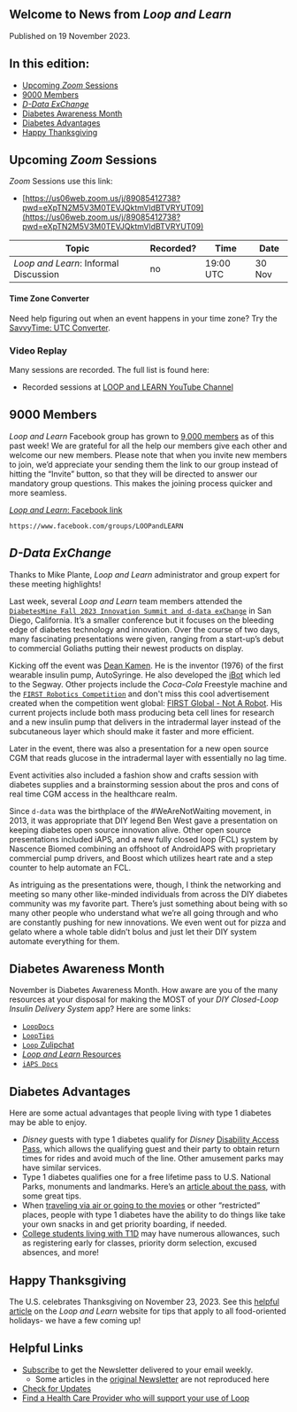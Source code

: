 ## Welcome to News from&nbsp;_<span translate="no">Loop and Learn</span>_

Published on 19 November 2023.

## In this edition:

* [Upcoming *Zoom* Sessions](#upcoming-zoom-sessions)
* [9000 Members](#9000-members)
* [_<span translate="no">D-Data ExChange</span>_](#d-data-exchange)
* [Diabetes Awareness Month](#diabetes-awareness-month)
* [Diabetes Advantages](#diabetes-advantages)
* [Happy Thanksgiving](#happy-thanksgiving)


## Upcoming *Zoom* Sessions

*Zoom* Sessions use this link:

* [https://us06web.zoom.us/j/89085412738?pwd=eXpTN2M5V3M0TEVJQktmVldBTVRYUT09](https://us06web.zoom.us/j/89085412738?pwd=eXpTN2M5V3M0TEVJQktmVldBTVRYUT09)

| Topic | Recorded? | Time | Date |
| - | - | - | - |
| _<span translate="no">Loop and Learn</span>_: Informal Discussion | no | 19:00 UTC | 30 Nov |

#### Time Zone Converter

Need help figuring out when an event happens in your time zone? Try the [SavvyTime: UTC Converter](https://savvytime.com/converter/utc).

### Video Replay

Many sessions are recorded. The full list is found here:

* Recorded sessions at&nbsp;[<span translate="no">LOOP and LEARN</span>&nbsp;YouTube Channel](https://www.youtube.com/c/loopandlearn)

## 9000 Members

_<span translate="no">Loop and Learn</span>_&nbsp;Facebook group has grown to [9,000 members](https://www.facebook.com/groups/LOOPandLEARN/posts/3560094507580361/) as of this past week! We are grateful for all the help our members give each other and welcome our new members. Please note that when you invite new members to join, we’d appreciate your sending them the link to our group instead of hitting the “Invite” button, so that they will be directed to answer our mandatory group questions. This makes the joining process quicker and more seamless.

[_<span translate="no">Loop and Learn</span>_: Facebook link](https://www.facebook.com/groups/LOOPandLEARN)

`https://www.facebook.com/groups/LOOPandLEARN`

## _<span translate="no">D-Data ExChange</span>_

Thanks to Mike Plante, _<span translate="no">Loop and Learn</span>_&nbsp;administrator and group expert for these meeting highlights!

Last week, several&nbsp;_<span translate="no">Loop and Learn</span>_&nbsp;team members attended the [`DiabetesMine Fall 2023 Innovation Summit and d-data exChange`](https://ddataexchange.com/) in San Diego, California. It’s a smaller conference but it focuses on the bleeding edge of diabetes technology and innovation. Over the course of two days, many fascinating presentations were given, ranging from a start-up’s debut to commercial Goliaths putting their newest products on display.

Kicking off the event was [Dean Kamen](https://www.firstinspires.org/about/leadership/dean-kamen). He is the inventor (1976) of the first wearable insulin pump, AutoSyringe. He also developed the [iBot](https://mobiusmobility.com/2021/05/the-ibot-a-mission-to-revolutionize-the-wheelchair/) which led to the Segway. Other projects include the *Coca-Cola* Freestyle machine and the [`FIRST Robotics Competition`](https://www.firstinspires.org/robotics/frc) and don't miss this cool advertisement created when the competition went global: [FIRST Global - Not A Robot](https://www.youtube.com/watch?v=igR409sJly0). His current projects include both mass producing beta cell lines for research and a new insulin pump that delivers in the intradermal layer instead of the subcutaneous layer which should make it faster and more efficient.

Later in the event, there was also a presentation for a new open source CGM that reads glucose in the intradermal layer with essentially no lag time.

Event activities also included a fashion show and crafts session with diabetes supplies and a brainstorming session about the pros and cons of real time CGM access in the healthcare realm.

Since `d-data` was the birthplace of the #WeAreNotWaiting movement, in 2013, it was appropriate that DIY legend Ben West gave a presentation on keeping diabetes open source innovation alive. Other open source presentations included iAPS, and a new fully closed loop (FCL) system by Nascence Biomed combining an offshoot of AndroidAPS with proprietary commercial pump drivers, and Boost which utilizes heart rate and a step counter to help automate an FCL.

As intriguing as the presentations were, though, I think the networking and meeting so many other like-minded individuals from across the DIY diabetes community was my favorite part. There’s just something about being with so many other people who understand what we’re all going through and who are constantly pushing for new innovations. We even went out for pizza and gelato where a whole table didn’t bolus and just let their DIY system automate everything for them.

## Diabetes Awareness Month

November is Diabetes Awareness Month. How aware are you of the many resources at your disposal for making the MOST of your *DIY Closed-Loop Insulin Delivery System* app? Here are some links:

* [`LoopDocs`](https://loopkit.github.io/loopdocs/)
* [`LoopTips`](https://loopkit.github.io/looptips/)
* [`Loop` Zulipchat](https://loop.zulipchat.com/)
* [_<span translate="no">Loop and Learn</span>_&nbsp;Resources](https://www.loopandlearn.org/resources/)
* [`iAPS Docs`](http://iapsdocs.org/)

## Diabetes Advantages

Here are some actual advantages that people living with type 1 diabetes may be able to enjoy.

* *Disney* guests with type 1 diabetes qualify for *Disney* [Disability Access Pass](https://disneyworld.disney.go.com/guest-services/disability-access-service/), which allows the qualifying guest and their party to obtain return times for rides and avoid much of the line. Other amusement parks may have similar services.
* Type 1 diabetes qualifies one for a free lifetime pass to U.S. National Parks, monuments and landmarks. Here’s an [article about the pass](https://diatribe.org/how-get-free-lifetime-national-parks-pass), with some great tips.
* When [traveling via air or going to the movies](https://beyondtype1.org/take-your-perks-with-type-1/) or other “restricted” places, people with type 1 diabetes have the ability to do things like take your own snacks in and get priority boarding, if needed.
* [College students living with T1D](https://beyondtype1.org/college-university-with-type-1-diabetes/) may have numerous allowances, such as registering early for classes, priority dorm selection, excused absences, and more!

## Happy Thanksgiving

The U.S. celebrates Thanksgiving on November 23, 2023. See this [helpful article](https://www.loopandlearn.org/thanksgiving/) on the&nbsp;_<span translate="no">Loop and Learn</span>_&nbsp;website for tips that apply to all food-oriented holidays- we have a few coming up!

## Helpful Links

* [Subscribe](https://www.loopandlearn.org/newsletter-signup/) to get the Newsletter delivered to your email weekly.
    * Some articles in the [original Newsletter](https://www.loopandlearn.org/2022/10/19/loop-and-learn-newsletter/) are not reproduced here
* [Check for Updates](https://www.loopandlearn.org/version-updates/)
* [Find a Health Care Provider who will support your use of&nbsp;<span translate="no">Loop</span>](https://www.loopandlearn.org/hcp-recommendations/)


